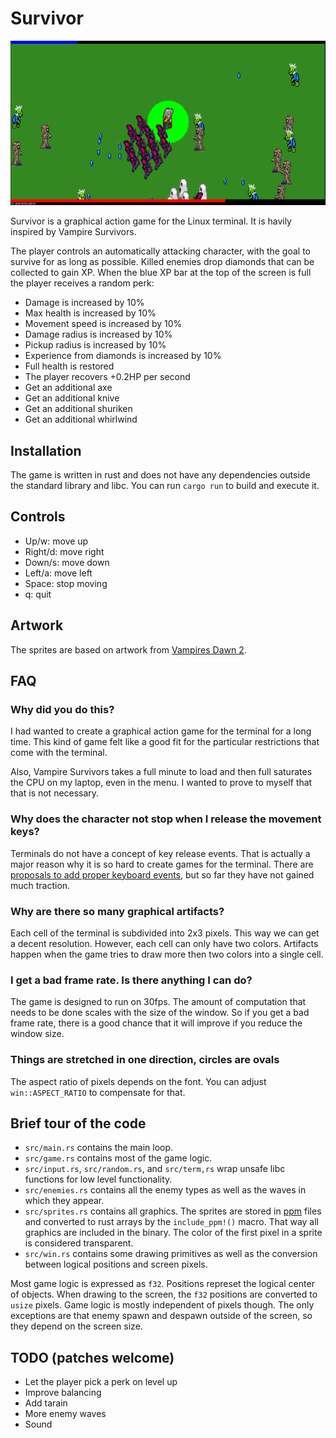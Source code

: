 # Survivor

![screenshot](./screenshot.png)

Survivor is a graphical action game for the Linux terminal. It is havily
inspired by Vampire Survivors.

The player controls an automatically attacking character, with the goal to
survive for as long as possible. Killed enemies drop diamonds that can be
collected to gain XP. When the blue XP bar at the top of the screen is full
the player receives a random perk:

-	Damage is increased by 10%
-	Max health is increased by 10%
-	Movement speed is increased by 10%
-	Damage radius is increased by 10%
-	Pickup radius is increased by 10%
-	Experience from diamonds is increased by 10%
-	Full health is restored
-	The player recovers +0.2HP per second
-	Get an additional axe
-	Get an additional knive
-	Get an additional shuriken
-	Get an additional whirlwind

## Installation

The game is written in rust and does not have any dependencies outside the
standard library and libc. You can run `cargo run` to build and execute it.

## Controls

-	Up/w: move up
-	Right/d: move right
-	Down/s: move down
-	Left/a: move left
-	Space: stop moving
-	q: quit

## Artwork

The sprites are based on artwork from [Vampires Dawn
2](https://www.vampiresdawn.org/).

## FAQ

### Why did you do this?

I had wanted to create a graphical action game for the terminal for a long
time. This kind of game felt like a good fit for the particular restrictions
that come with the terminal.

Also, Vampire Survivors takes a full minute to load and then full saturates the
CPU on my laptop, even in the menu. I wanted to prove to myself that that is
not necessary.

### Why does the character not stop when I release the movement keys?

Terminals do not have a concept of key release events. That is actually a major
reason why it is so hard to create games for the terminal. There are [proposals
to add proper keyboard events](https://sw.kovidgoyal.net/kitty/keyboard-protocol/),
but so far they have not gained much traction.

### Why are there so many graphical artifacts?

Each cell of the terminal is subdivided into 2x3 pixels. This way we can get a
decent resolution. However, each cell can only have two colors. Artifacts
happen when the game tries to draw more then two colors into a single cell.

### I get a bad frame rate. Is there anything I can do?

The game is designed to run on 30fps. The amount of computation that needs to
be done scales with the size of the window. So if you get a bad frame rate,
there is a good chance that it will improve if you reduce the window size.

### Things are stretched in one direction, circles are ovals

The aspect ratio of pixels depends on the font. You can adjust
`win::ASPECT_RATIO` to compensate for that.

## Brief tour of the code

-	`src/main.rs` contains the main loop.
-	`src/game.rs` contains most of the game logic.
-	`src/input.rs`, `src/random.rs`, and `src/term,rs` wrap unsafe libc functions
	for low level functionality.
-	`src/enemies.rs`  contains all the enemy types as well as the waves in which
	they appear.
-	`src/sprites.rs` contains all graphics. The sprites are stored in
	[ppm](https://en.wikipedia.org/wiki/Netpbm_format) files and converted to
	rust arrays by the `include_ppm!()` macro. That way all graphics are included
	in the binary. The color of the first pixel in a sprite is considered
	transparent.
-	`src/win.rs` contains some drawing primitives as well as the conversion
	between logical positions and screen pixels.

Most game logic is expressed as `f32`. Positions represet the logical center of
objects. When drawing to the screen, the `f32` positions are converted to
`usize` pixels. Game logic is mostly independent of pixels though. The only
exceptions are that enemy spawn and despawn outside of the screen, so they
depend on the screen size.

## TODO (patches welcome)

-	Let the player pick a perk on level up
-	Improve balancing
-	Add tarain
-	More enemy waves
-	Sound
